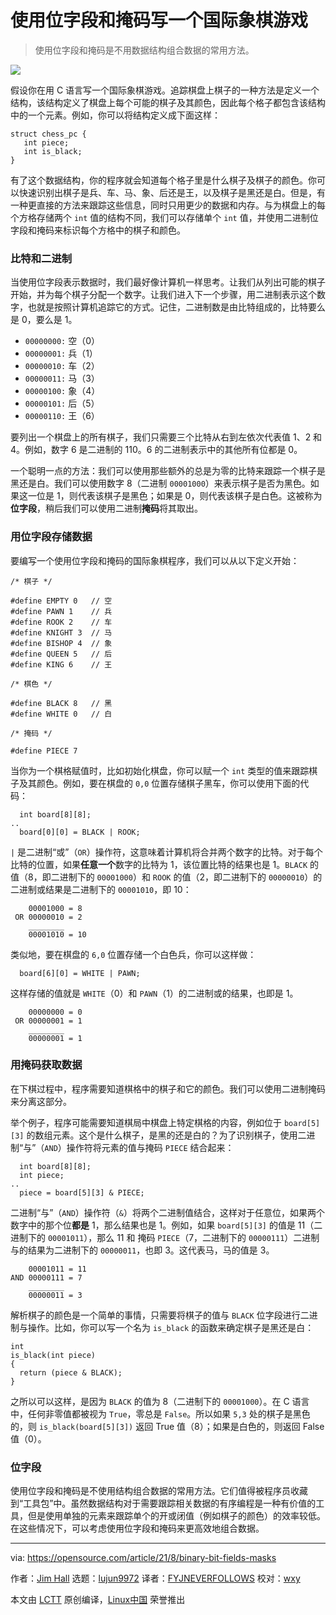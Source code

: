 [#]: subject: "Write a chess game using bit-fields and masks"
[#]: via: "https://opensource.com/article/21/8/binary-bit-fields-masks"
[#]: author: "Jim Hall https://opensource.com/users/jim-hall"
[#]: collector: "lujun9972"
[#]: translator: "FYJNEVERFOLLOWS"
[#]: reviewer: "wxy"
[#]: publisher: "wxy"
[#]: url: "https://linux.cn/article-14916-1.html"

使用位字段和掩码写一个国际象棋游戏
======

> 使用位字段和掩码是不用数据结构组合数据的常用方法。

![](https://img.linux.net.cn/data/attachment/album/202208/10/114605qzfzztj2uupb7zuw.jpg)

假设你在用 C 语言写一个国际象棋游戏。追踪棋盘上棋子的一种方法是定义一个结构，该结构定义了棋盘上每个可能的棋子及其颜色，因此每个格子都包含该结构中的一个元素。例如，你可以将结构定义成下面这样：

```
struct chess_pc {
   int piece;
   int is_black;
}
```

有了这个数据结构，你的程序就会知道每个格子里是什么棋子及棋子的颜色。你可以快速识别出棋子是兵、车、马、象、后还是王，以及棋子是黑还是白。但是，有一种更直接的方法来跟踪这些信息，同时只用更少的数据和内存。与为棋盘上的每个方格存储两个 `int` 值的结构不同，我们可以存储单个 `int` 值，并使用二进制位字段和掩码来标识每个方格中的棋子和颜色。

### 比特和二进制

当使用位字段表示数据时，我们最好像计算机一样思考。让我们从列出可能的棋子开始，并为每个棋子分配一个数字。让我们进入下一个步骤，用二进制表示这个数字，也就是按照计算机追踪它的方式。记住，二进制数是由比特组成的，比特要么是 0，要么是 1。

  * `00000000:` 空（0）
  * `00000001:` 兵（1）
  * `00000010:` 车（2）
  * `00000011:` 马（3）
  * `00000100:` 象（4）
  * `00000101:` 后（5）
  * `00000110:` 王（6）

要列出一个棋盘上的所有棋子，我们只需要三个比特从右到左依次代表值 1、2 和 4。例如，数字 6 是二进制的 110。6 的二进制表示中的其他所有位都是 0。

一个聪明一点的方法：我们可以使用那些额外的总是为零的比特来跟踪一个棋子是黑还是白。我们可以使用数字 8（二进制 `00001000`）来表示棋子是否为黑色。如果这一位是 1，则代表该棋子是黑色；如果是 0，则代表该棋子是白色。这被称为**位字段**，稍后我们可以使用二进制**掩码**将其取出。

### 用位字段存储数据

要编写一个使用位字段和掩码的国际象棋程序，我们可以从以下定义开始：

```
/* 棋子 */

#define EMPTY 0   // 空
#define PAWN 1    // 兵
#define ROOK 2    // 车
#define KNIGHT 3  // 马
#define BISHOP 4  // 象
#define QUEEN 5   // 后
#define KING 6    // 王

/* 棋色 */

#define BLACK 8   // 黑
#define WHITE 0   // 白

/* 掩码 */

#define PIECE 7
```

当你为一个棋格赋值时，比如初始化棋盘，你可以赋一个 `int` 类型的值来跟踪棋子及其颜色。例如，要在棋盘的 `0,0` 位置存储棋子黑车，你可以使用下面的代码：

```
  int board[8][8];
..
  board[0][0] = BLACK | ROOK;
```

`|` 是二进制“或”（`OR`）操作符，这意味着计算机将合并两个数字的比特。对于每个比特的位置，如果**任意一个**数字的比特为 1，该位置比特的结果也是 1。`BLACK` 的值（8，即二进制下的 `00001000`）和 `ROOK` 的值（2，即二进制下的 `00000010`）的二进制或结果是二进制下的 `00001010`，即 10：

```
    00001000 = 8
 OR 00000010 = 2
    ________
    00001010 = 10
```

类似地，要在棋盘的 `6,0` 位置存储一个白色兵，你可以这样做：

```
  board[6][0] = WHITE | PAWN;
```

这样存储的值就是 `WHITE`（0）和 `PAWN`（1）的二进制或的结果，也即是 1。

```
    00000000 = 0
 OR 00000001 = 1
    ________
    00000001 = 1
```

### 用掩码获取数据

在下棋过程中，程序需要知道棋格中的棋子和它的颜色。我们可以使用二进制掩码来分离这部分。

举个例子，程序可能需要知道棋局中棋盘上特定棋格的内容，例如位于 `board[5][3]` 的数组元素。这个是什么棋子，是黑的还是白的？为了识别棋子，使用二进制“与”（`AND`）操作符将元素的值与掩码 `PIECE` 结合起来：

```
  int board[8][8];
  int piece;
..
  piece = board[5][3] & PIECE;
```

二进制“与”（`AND`）操作符（`&`）将两个二进制值结合，这样对于任意位，如果两个数字中的那个位**都是** 1，那么结果也是 1。例如，如果 `board[5][3]` 的值是 11（二进制下的 `00001011`），那么 11 和 掩码 `PIECE`（7，二进制下的 `00000111`）二进制与的结果为二进制下的 `00000011`，也即 3。这代表马，马的值是 3。

```
    00001011 = 11
AND 00000111 = 7
    ________
    00000011 = 3
```

解析棋子的颜色是一个简单的事情，只需要将棋子的值与 `BLACK` 位字段进行二进制与操作。比如，你可以写一个名为 `is_black` 的函数来确定棋子是黑还是白：

```
int
is_black(int piece)
{
  return (piece & BLACK);
}
```

之所以可以这样，是因为 `BLACK` 的值为 8（二进制下的 `00001000`）。在 C 语言中，任何非零值都被视为 `True`，零总是 `False`。所以如果 `5,3` 处的棋子是黑色的，则 `is_black(board[5][3])` 返回 True 值（8）；如果是白色的，则返回 False 值（0）。

### 位字段

使用位字段和掩码是不使用结构组合数据的常用方法。它们值得被程序员收藏到“工具包”中。虽然数据结构对于需要跟踪相关数据的有序编程是一种有价值的工具，但是使用单独的元素来跟踪单个的开或闭值（例如棋子的颜色）的效率较低。在这些情况下，可以考虑使用位字段和掩码来更高效地组合数据。

--------------------------------------------------------------------------------

via: https://opensource.com/article/21/8/binary-bit-fields-masks

作者：[Jim Hall][a]
选题：[lujun9972][b]
译者：[FYJNEVERFOLLOWS](https://github.com/FYJNEVERFOLLOWS)
校对：[wxy](https://github.com/wxy)

本文由 [LCTT](https://github.com/LCTT/TranslateProject) 原创编译，[Linux中国](https://linux.cn/) 荣誉推出

[a]: https://opensource.com/users/jim-hall
[b]: https://github.com/lujun9972
[1]: https://opensource.com/sites/default/files/styles/image-full-size/public/lead-images/life-chess-games.png?itok=U1lWMZ0y (Chess pieces on a chess board)
